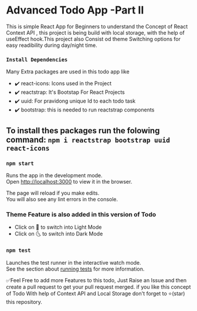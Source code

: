 # Advanced Todo App -Part II

This is simple React App for Beginners to understand the Concept of React Context API , this project is being build with local storage, with the help of useEffect hook.This project also Consist od theme Switching options for easy readibility during day/night time.
### `Install Dependencies`

Many Extra packages are used in this todo app like
- ✔️ react-icons: Icons used in the Project 
- ✔️ reactstrap: It's Bootstap For React Projects
- ✔️ uuid: For pravidong unique Id to each todo task
- ✔️ bootstrap: this is needed to run reactstrap components

## To install thes packages run the folowing command:   `npm i reactstrap bootstrap uuid react-icons`

### `npm start`

Runs the app in the development mode.\
Open [http://localhost:3000](http://localhost:3000) to view it in the browser.

The page will reload if you make edits.\
You will also see any lint errors in the console.

### Theme Feature is also added in this version of Todo

- Click on 🔆 to switch into Light Mode 
- Click on 🌜  to switch into Dark Mode

### `npm test`

Launches the test runner in the interactive watch mode.\
See the section about [running tests](https://facebook.github.io/create-react-app/docs/running-tests) for more information.

✅Feel Free to add more Features to this todo, Just Raise an Issue and then create a pull request to get your pull request merged. if you like this concept of Todo With help of Context API and Local Storage don't forget to ⭐(star) this repository.


